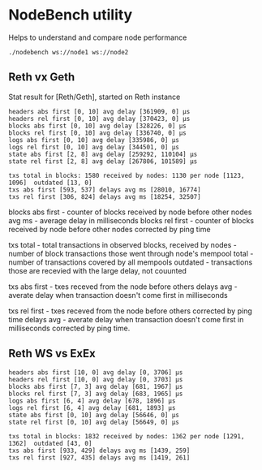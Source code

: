# NodeBench utility

Helps to understand and compare node performance

```
./nodebench ws://node1 ws://node2
```

## Reth vx Geth

Stat result for [Reth/Geth], started on Reth instance

```
headers abs first [0, 10] avg delay [361909, 0] μs
headers rel first [0, 10] avg delay [370423, 0] μs
blocks abs first [0, 10] avg delay [328226, 0] μs
blocks rel first [0, 10] avg delay [336740, 0] μs
logs abs first [0, 10] avg delay [335986, 0] μs
logs rel first [0, 10] avg delay [344501, 0] μs
state abs first [2, 8] avg delay [259292, 110104] μs
state rel first [2, 8] avg delay [267806, 101589] μs

txs total in blocks: 1580 received by nodes: 1130 per node [1123, 1096]  outdated [13, 0]
txs abs first [593, 537] delays avg ms [28010, 16774]
txs rel first [306, 824] delays avg ms [18254, 32507]
```

blocks abs first - counter of blocks received by node before other nodes
avg ms - average delay in milliseconds
blocks rel first - counter of blocks received by node before other nodes corrected by ping time

txs total - total transactions in observed blocks,
received by nodes - number of block transactions those went through node's mempool
total - number of transactions covered by all mempools
outdated - transactions those are recevied with the large delay, not couunted

txs abs first - txes receved from the node before others
delays avg - averate delay when transaction doesn't come first in milliseconds

txs rel first - txes receved from the node before others corrected by ping time
delays avg - averate delay when transaction doesn't come first in milliseconds corrected by ping time.

## Reth WS vs ExEx

```
headers abs first [10, 0] avg delay [0, 3706] μs
headers rel first [10, 0] avg delay [0, 3703] μs
blocks abs first [7, 3] avg delay [681, 1967] μs
blocks rel first [7, 3] avg delay [683, 1965] μs
logs abs first [6, 4] avg delay [678, 1896] μs
logs rel first [6, 4] avg delay [681, 1893] μs
state abs first [0, 10] avg delay [56646, 0] μs
state rel first [0, 10] avg delay [56649, 0] μs

txs total in blocks: 1832 received by nodes: 1362 per node [1291, 1362]  outdated [43, 0]
txs abs first [933, 429] delays avg ms [1439, 259]
txs rel first [927, 435] delays avg ms [1419, 261]
```

